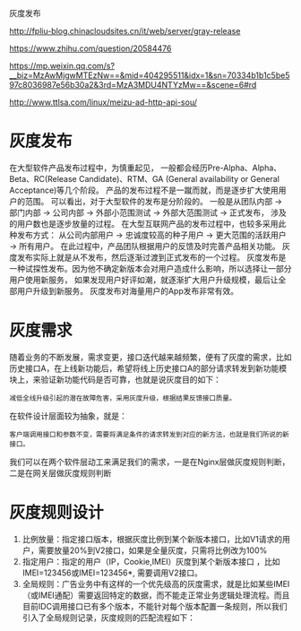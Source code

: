 灰度发布



http://fpliu-blog.chinacloudsites.cn/it/web/server/gray-release

https://www.zhihu.com/question/20584476

https://mp.weixin.qq.com/s?__biz=MzAwMjgwMTEzNw==&mid=404295511&idx=1&sn=70334b1b1c5be597c8036987e56b30a2&3rd=MzA3MDU4NTYzMw==&scene=6#rd

http://www.ttlsa.com/linux/meizu-ad-http-api-sou/

# 灰度发布
在大型软件产品发布过程中，为慎重起见， 一般都会经历Pre-Alpha、Alpha、Beta、RC(Release Candidate)、RTM、GA (General availability or General Acceptance)等几个阶段。 产品的发布过程不是一蹴而就，而是逐步扩大使用用户的范围。
可以看出，对于大型软件的发布是分阶段的。 一般是从团队内部 → 部门内部 → 公司内部 → 外部小范围测试 → 外部大范围测试 → 正式发布， 涉及的用户数也是逐步放量的过程。
在大型互联网产品的发布过程中，也较多采用此种发布方式： 从公司内部用户 → 忠诚度较高的种子用户 → 更大范围的活跃用户 → 所有用户。 在此过程中，产品团队根据用户的反馈及时完善产品相关功能。
灰度发布实际上就是从不发布，然后逐渐过渡到正式发布的一个过程。
灰度发布是一种试探性发布。因为他不确定新版本会对用户造成什么影响，所以选择让一部分用户使用新服务， 如果发现用户好评如潮，就逐渐扩大用户升级规模，最后让全部用户升级到新服务。
灰度发布对海量用户的App发布非常有效。
# 灰度需求
随着业务的不断发展，需求变更，接口迭代越来越频繁，便有了灰度的需求，比如历史接口A，在上线新功能后，希望将线上历史接口A的部分请求转发到新功能模块上，来验证新功能代码是否可靠，也就是说灰度目的如下：

	减低全线升级引起的潜在故障危害，采用灰度升级，根据结果反馈接口质量。

在软件设计层面较为抽象，就是：

	客户端调用接口和参数不变，需要将满足条件的请求转发到对应的新方法，也就是我们所说的新接口。

我们可以在两个软件层动工来满足我们的需求，一是在Nginx层做灰度规则判断，二是在网关层做灰度规则判断
# 灰度规则设计

1. 比例放量：指定接口版本，根据灰度比例到某个新版本接口，比如V1请求的用户，需要放量20%到V2接口，如果是全量灰度，只需将比例改为100%
2. 指定用户：指定的用户（IP，Cookie,IMEI）灰度到某个新版本接口 ，比如 IMEI=123456或IMEI=123456*, 需要调用V2接口。
3. 全局规则：广告业务中有这样的一个优先级高的灰度需求，就是比如某些IMEI（或IMEI通配）需要返回特定的数据，而不能走正常业务逻辑处理流程。而且 目前IDC调用接口已有多个版本，不能针对每个版本配置一条规则，所以我们引入了全局规则记录，灰度规则的匹配流程如下：